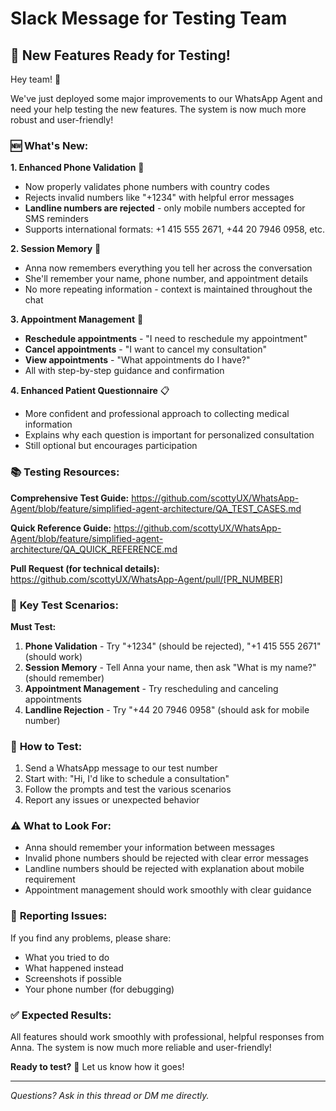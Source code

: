 # Slack Message for Testing Team

## 🚀 **New Features Ready for Testing!**

Hey team! 👋 

We've just deployed some major improvements to our WhatsApp Agent and need your help testing the new features. The system is now much more robust and user-friendly!

### 🆕 **What's New:**

**1. Enhanced Phone Validation** 📱
- Now properly validates phone numbers with country codes
- Rejects invalid numbers like "+1234" with helpful error messages
- **Landline numbers are rejected** - only mobile numbers accepted for SMS reminders
- Supports international formats: +1 415 555 2671, +44 20 7946 0958, etc.

**2. Session Memory** 🧠
- Anna now remembers everything you tell her across the conversation
- She'll remember your name, phone number, and appointment details
- No more repeating information - context is maintained throughout the chat

**3. Appointment Management** 📅
- **Reschedule appointments** - "I need to reschedule my appointment"
- **Cancel appointments** - "I want to cancel my consultation" 
- **View appointments** - "What appointments do I have?"
- All with step-by-step guidance and confirmation

**4. Enhanced Patient Questionnaire** 📋
- More confident and professional approach to collecting medical information
- Explains why each question is important for personalized consultation
- Still optional but encourages participation

### 📚 **Testing Resources:**

**Comprehensive Test Guide:**
https://github.com/scottyUX/WhatsApp-Agent/blob/feature/simplified-agent-architecture/QA_TEST_CASES.md

**Quick Reference Guide:**
https://github.com/scottyUX/WhatsApp-Agent/blob/feature/simplified-agent-architecture/QA_QUICK_REFERENCE.md

**Pull Request (for technical details):**
https://github.com/scottyUX/WhatsApp-Agent/pull/[PR_NUMBER]

### 🧪 **Key Test Scenarios:**

**Must Test:**
1. **Phone Validation** - Try "+1234" (should be rejected), "+1 415 555 2671" (should work)
2. **Session Memory** - Tell Anna your name, then ask "What is my name?" (should remember)
3. **Appointment Management** - Try rescheduling and canceling appointments
4. **Landline Rejection** - Try "+44 20 7946 0958" (should ask for mobile number)

### 📱 **How to Test:**
1. Send a WhatsApp message to our test number
2. Start with: "Hi, I'd like to schedule a consultation"
3. Follow the prompts and test the various scenarios
4. Report any issues or unexpected behavior

### ⚠️ **What to Look For:**
- Anna should remember your information between messages
- Invalid phone numbers should be rejected with clear error messages
- Landline numbers should be rejected with explanation about mobile requirement
- Appointment management should work smoothly with clear guidance

### 🐛 **Reporting Issues:**
If you find any problems, please share:
- What you tried to do
- What happened instead
- Screenshots if possible
- Your phone number (for debugging)

### ✅ **Expected Results:**
All features should work smoothly with professional, helpful responses from Anna. The system is now much more reliable and user-friendly!

**Ready to test?** 🚀 Let us know how it goes!

---
*Questions? Ask in this thread or DM me directly.*

